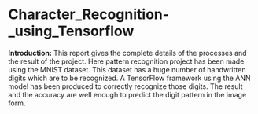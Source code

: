 # Character_Recognition-_using_Tensorflow
**Introduction:** This report gives the complete details of the processes and the result of the project. Here pattern recognition project has been made using the MNIST dataset. This dataset has a huge number of handwritten digits which are to be recognized. A TensorFlow framework using the ANN model has been produced to correctly recognize those digits. The result and the accuracy are well enough to predict the digit pattern in the image form.
